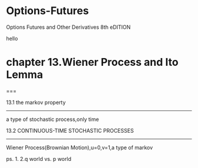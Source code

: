 # Options-Futures
Options Futures and Other Derivatives 8th eDITION

hello

# chapter 13.Wiener Process and Ito Lemma
===

 13.1 the markov property
___
a type of stochastic process,only time

 13.2 CONTINUOUS-TIME STOCHASTIC PROCESSES
___
Wiener Process(Brownian Motion),u=0,v=1,a type of markov

ps.
1.
2.q world vs. p world

